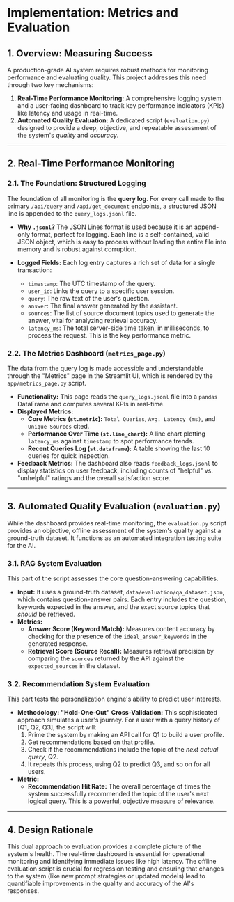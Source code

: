 # Implementation: Metrics and Evaluation

## 1. Overview: Measuring Success
A production-grade AI system requires robust methods for monitoring performance and evaluating quality. This project addresses this need through two key mechanisms:
1.  **Real-Time Performance Monitoring:** A comprehensive logging system and a user-facing dashboard to track key performance indicators (KPIs) like latency and usage in real-time.
2.  **Automated Quality Evaluation:** A dedicated script (`evaluation.py`) designed to provide a deep, objective, and repeatable assessment of the system's *quality* and *accuracy*.

---

## 2. Real-Time Performance Monitoring

### 2.1. The Foundation: Structured Logging
The foundation of all monitoring is the **query log**. For every call made to the primary `/api/query` and `/api/get_document` endpoints, a structured JSON line is appended to the `query_logs.jsonl` file.

*   **Why `.jsonl`?** The JSON Lines format is used because it is an append-only format, perfect for logging. Each line is a self-contained, valid JSON object, which is easy to process without loading the entire file into memory and is robust against corruption.

*   **Logged Fields:** Each log entry captures a rich set of data for a single transaction:
    *   `timestamp`: The UTC timestamp of the query.
    *   `user_id`: Links the query to a specific user session.
    *   `query`: The raw text of the user's question.
    *   `answer`: The final answer generated by the assistant.
    *   `sources`: The list of source document topics used to generate the answer, vital for analyzing retrieval accuracy.
    *   `latency_ms`: The total server-side time taken, in milliseconds, to process the request. This is the key performance metric.

### 2.2. The Metrics Dashboard (`metrics_page.py`)
The data from the query log is made accessible and understandable through the "Metrics" page in the Streamlit UI, which is rendered by the `app/metrics_page.py` script.

*   **Functionality:** This page reads the `query_logs.jsonl` file into a `pandas` DataFrame and computes several KPIs in real-time.
*   **Displayed Metrics:**
    *   **Core Metrics (`st.metric`):** `Total Queries`, `Avg. Latency (ms)`, and `Unique Sources` cited.
    *   **Performance Over Time (`st.line_chart`):** A line chart plotting `latency_ms` against `timestamp` to spot performance trends.
    *   **Recent Queries Log (`st.dataframe`):** A table showing the last 10 queries for quick inspection.
*   **Feedback Metrics:** The dashboard also reads `feedback_logs.jsonl` to display statistics on user feedback, including counts of "helpful" vs. "unhelpful" ratings and the overall satisfaction score.

---

## 3. Automated Quality Evaluation (`evaluation.py`)
While the dashboard provides real-time monitoring, the `evaluation.py` script provides an objective, offline assessment of the system's quality against a ground-truth dataset. It functions as an automated integration testing suite for the AI.

### 3.1. RAG System Evaluation
This part of the script assesses the core question-answering capabilities.
*   **Input:** It uses a ground-truth dataset, `data/evaluation/qa_dataset.json`, which contains question-answer pairs. Each entry includes the question, keywords expected in the answer, and the exact source topics that *should* be retrieved.
*   **Metrics:**
    *   **Answer Score (Keyword Match):** Measures content accuracy by checking for the presence of the `ideal_answer_keywords` in the generated response.
    *   **Retrieval Score (Source Recall):** Measures retrieval precision by comparing the `sources` returned by the API against the `expected_sources` in the dataset.

### 3.2. Recommendation System Evaluation
This part tests the personalization engine's ability to predict user interests.
*   **Methodology: "Hold-One-Out" Cross-Validation:** This sophisticated approach simulates a user's journey. For a user with a query history of [Q1, Q2, Q3], the script will:
    1.  Prime the system by making an API call for Q1 to build a user profile.
    2.  Get recommendations based on that profile.
    3.  Check if the recommendations include the topic of the *next actual query*, Q2.
    4.  It repeats this process, using Q2 to predict Q3, and so on for all users.
*   **Metric:**
    *   **Recommendation Hit Rate:** The overall percentage of times the system successfully recommended the topic of the user's next logical query. This is a powerful, objective measure of relevance.

---
## 4. Design Rationale
This dual approach to evaluation provides a complete picture of the system's health. The real-time dashboard is essential for operational monitoring and identifying immediate issues like high latency. The offline evaluation script is crucial for regression testing and ensuring that changes to the system (like new prompt strategies or updated models) lead to quantifiable improvements in the quality and accuracy of the AI's responses.